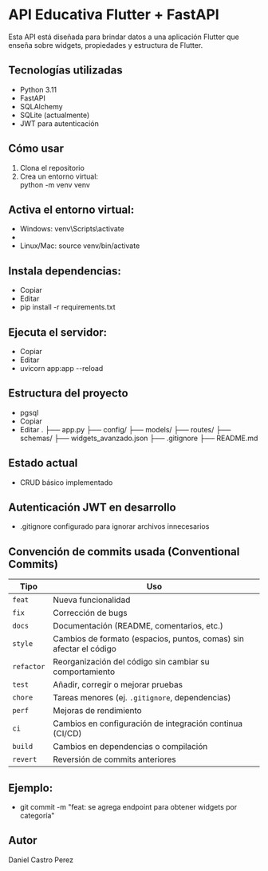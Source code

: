 # API Educativa Flutter + FastAPI

Esta API está diseñada para brindar datos a una aplicación Flutter que enseña sobre widgets, propiedades y estructura de Flutter.

##  Tecnologías utilizadas
- Python 3.11
- FastAPI
- SQLAlchemy
- SQLite (actualmente)
- JWT para autenticación

##  Cómo usar

1. Clona el repositorio  
2. Crea un entorno virtual:  
   python -m venv venv

## Activa el entorno virtual:

- Windows: venv\Scripts\activate
- 
- Linux/Mac: source venv/bin/activate

## Instala dependencias:

- Copiar
- Editar
- pip install -r requirements.txt
## Ejecuta el servidor:

- Copiar
- Editar
- uvicorn app:app --reload
## Estructura del proyecto
- pgsql
- Copiar
- Editar
.
├── app.py
├── config/
├── models/
├── routes/
├── schemas/
├── widgets_avanzado.json
├── .gitignore
├── README.md

## Estado actual
- CRUD básico implementado

## Autenticación JWT en desarrollo

- .gitignore configurado para ignorar archivos innecesarios

##  Convención de commits usada (Conventional Commits)

| Tipo        | Uso                                                                 |
|-------------|----------------------------------------------------------------------|
| `feat`      | Nueva funcionalidad                                                  |
| `fix`       | Corrección de bugs                                                   |
| `docs`      | Documentación (README, comentarios, etc.)                            |
| `style`     | Cambios de formato (espacios, puntos, comas) sin afectar el código   |
| `refactor`  | Reorganización del código sin cambiar su comportamiento              |
| `test`      | Añadir, corregir o mejorar pruebas                                   |
| `chore`     | Tareas menores (ej. `.gitignore`, dependencias)                      |
| `perf`      | Mejoras de rendimiento                                               |
| `ci`        | Cambios en configuración de integración continua (CI/CD)             |
| `build`     | Cambios en dependencias o compilación                                |
| `revert`    | Reversión de commits anteriores                                      |

## Ejemplo:
- git commit -m "feat: se agrega endpoint para obtener widgets por categoría"


## Autor
Daniel Castro Perez


